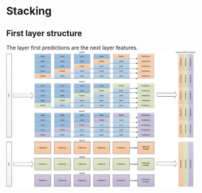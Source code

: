 # Stacking
## First layer structure
The layer first predictions are the next layer features.
![first-layer-structure](https://github.com/fbioki/stacking/blob/master/stacking.jpg)
